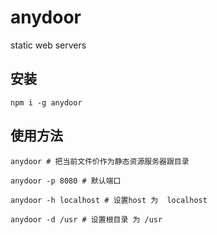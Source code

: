 # anydoor
static web servers


## 安装

```
npm i -g anydoor
```

## 使用方法
```
anydoor # 把当前文件价作为静态资源服务器跟目录

anydoor -p 8080 # 默认端口

anydoor -h localhost # 设置host 为  localhost

anydoor -d /usr # 设置根目录 为 /usr
```
